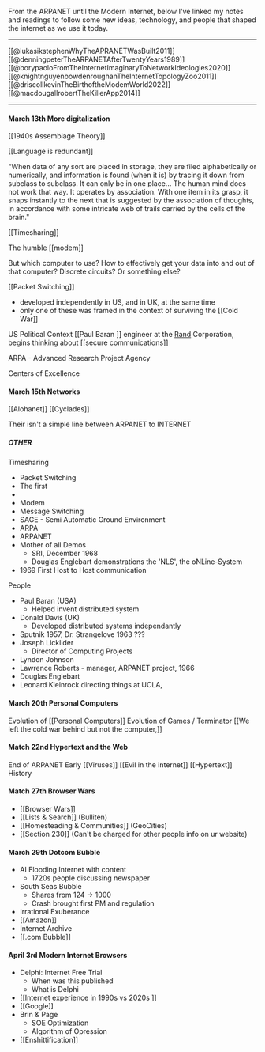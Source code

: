 From the ARPANET until the Modern Internet, below I've linked my notes and readings to follow some new ideas, technology, and people that shaped the internet as we use it today.

---

[[@lukasikstephenWhyTheAPRANETWasBuilt2011]] 
[[@denningpeterTheARPANETAfterTwentyYears1989]] 
[[@borypaoloFromTheInternetImaginaryToNetworkIdeologies2020]] 
[[@knightnguyenbowdenroughanTheInternetTopologyZoo2011]] 
[[@driscollkevinTheBirthoftheModemWorld2022]]
[[@macdougallrobertTheKillerApp2014]] 

---

#### March 13th More digitalization

[[1940s Assemblage Theory]]

[[Language is redundant]] 

"When data of any sort are placed in storage, they are filed alphabetically or numerically, and information is found (when it is) by tracing it down from subclass to subclass. It can only be in one place... The human mind does not work that way. It operates by association. With one item in its grasp, it snaps instantly to the next that is suggested by the association of thoughts, in accordance with some intricate web of trails carried by the cells of the brain."

[[Timesharing]]

The humble [[modem]]


But which computer to use?
How to effectively get your data into and out of that computer?
Discrete circuits? Or something else?

[[Packet Switching]] 
- developed independently in US, and in UK, at the same time
- only one of these was framed in the context of surviving the [[Cold War]] 

US Political Context
[[Paul Baran ]] engineer at the [Rand](https://www.rand.org/) Corporation, begins thinking about [[secure communications]]


ARPA - Advanced Research Project Agency

Centers of Excellence

#### March 15th Networks
[[Alohanet]]
[[Cyclades]]

Their isn't a simple line between ARPANET to INTERNET
##### OTHER
Timesharing
- Packet Switching
- The first 
- 
- Modem
- Message Switching
- SAGE - Semi Automatic Ground Environment
- ARPA
- ARPANET
- Mother of all Demos
	- SRI, December 1968
	- Douglas Englebart demonstrations the 'NLS', the oNLine-System
- 1969 First Host to Host communication 

People
- Paul Baran (USA)
	- Helped invent distributed system
- Donald Davis (UK)
	- Developed distributed systems independantly
- Sputnik 1957, Dr. Strangelove 1963 ???
- Joseph Licklider
	- Director of Computing Projects
- Lyndon Johnson
- Lawrence Roberts - manager, ARPANET project, 1966
- Douglas Englebart
- Leonard Kleinrock directing things at UCLA,


#### March 20th Personal Computers
Evolution of [[Personal Computers]]
Evolution of Games / Terminator
[[We left the cold war behind but not the computer,]] 

#### Match 22nd Hypertext and the Web

End of ARPANET
Early [[Viruses]]
[[Evil in the internet]] 
[[Hypertext]] History

#### Match 27th Browser Wars
- [[Browser Wars]]
- [[Lists & Search]] (Bulliten)
- [[Homesteading & Communities]] (GeoCities)
- [[Section 230]] (Can't be charged for other people info on ur website)
#### March 29th Dotcom Bubble
- AI Flooding Internet with content
	- 1720s people discussing newspaper
- South Seas Bubble
	- Shares from 124 -> 1000
	- Crash brought first PM and regulation
- Irrational Exuberance
- [[Amazon]]
- Internet Archive
- [[.com Bubble]]

#### April 3rd Modern Internet Browsers

- Delphi: Internet Free Trial
	- When was this published
	- What is Delphi
- [[Internet experience in 1990s vs 2020s ]]
- [[Google]]
- Brin & Page
	- SOE Optimization
	- Algorithm of Opression
- [[Enshittification]]


